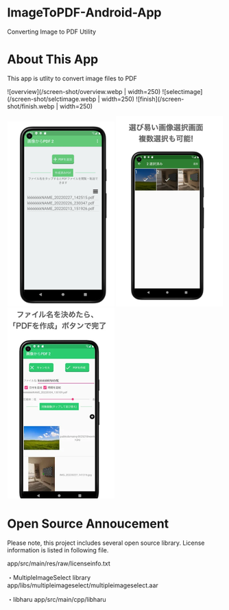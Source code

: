 # ImageToPDF-Android-App
Converting Image to PDF Utility


# About This App
This app is utlity to convert image files to PDF

![overview](/screen-shot/overview.webp | width=250)
![selectimage](/screen-shot/selctimage.webp | width=250)
![finish](/screen-shot/finish.webp | width=250)

<img src="/screen-shot/overview.webp" width="250">
<img src="/screen-shot/selctimage.webp" width="250">
<img src="/screen-shot/finish.webp" width="250">


# Open Source Annoucement
Please note, this project includes several open source library.
License information is listed in following file.

app/src/main/res/raw/licenseinfo.txt 

・MultipleImageSelect library
  app/libs/multipleimageselect/multipleimageselect.aar

・libharu
  app/src/main/cpp/libharu
  

